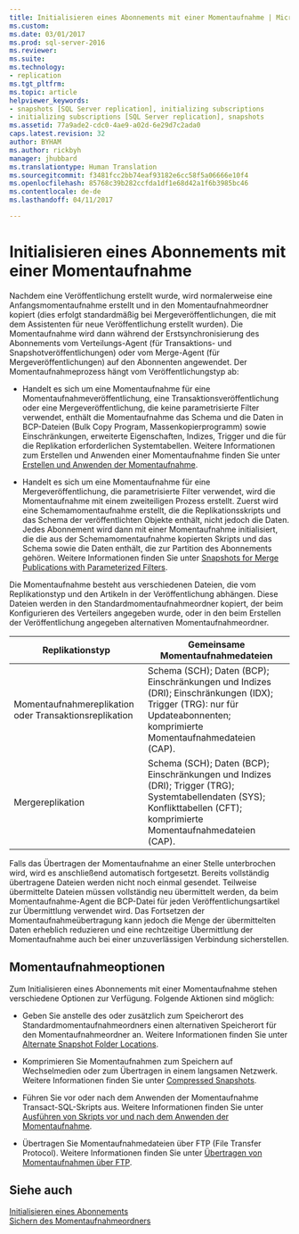 ```yaml
---
title: Initialisieren eines Abonnements mit einer Momentaufnahme | Microsoft-Dokumentation
ms.custom: 
ms.date: 03/01/2017
ms.prod: sql-server-2016
ms.reviewer: 
ms.suite: 
ms.technology:
- replication
ms.tgt_pltfrm: 
ms.topic: article
helpviewer_keywords:
- snapshots [SQL Server replication], initializing subscriptions
- initializing subscriptions [SQL Server replication], snapshots
ms.assetid: 77a9ade2-cdc0-4ae9-a02d-6e29d7c2ada0
caps.latest.revision: 32
author: BYHAM
ms.author: rickbyh
manager: jhubbard
ms.translationtype: Human Translation
ms.sourcegitcommit: f3481fcc2bb74eaf93182e6cc58f5a06666e10f4
ms.openlocfilehash: 85768c39b282ccfda1df1e68d42a1f6b3985bc46
ms.contentlocale: de-de
ms.lasthandoff: 04/11/2017

---
```

# <a name="initialize-a-subscription-with-a-snapshot"></a>Initialisieren eines Abonnements mit einer Momentaufnahme
  Nachdem eine Veröffentlichung erstellt wurde, wird normalerweise eine Anfangsmomentaufnahme erstellt und in den Momentaufnahmeordner kopiert (dies erfolgt standardmäßig bei Mergeveröffentlichungen, die mit dem Assistenten für neue Veröffentlichung erstellt wurden). Die Momentaufnahme wird dann während der Erstsynchronisierung des Abonnements vom Verteilungs-Agent (für Transaktions- und Snapshotveröffentlichungen) oder vom Merge-Agent (für Mergeveröffentlichungen) auf den Abonnenten angewendet. Der Momentaufnahmeprozess hängt vom Veröffentlichungstyp ab:  
  
-   Handelt es sich um eine Momentaufnahme für eine Momentaufnahmeveröffentlichung, eine Transaktionsveröffentlichung oder eine Mergeveröffentlichung, die keine parametrisierte Filter verwendet, enthält die Momentaufnahme das Schema und die Daten in BCP-Dateien (Bulk Copy Program, Massenkopierprogramm) sowie Einschränkungen, erweiterte Eigenschaften, Indizes, Trigger und die für die Replikation erforderlichen Systemtabellen. Weitere Informationen zum Erstellen und Anwenden einer Momentaufnahme finden Sie unter [Erstellen und Anwenden der Momentaufnahme](../../relational-databases/replication/create-and-apply-the-snapshot.md).  
  
-   Handelt es sich um eine Momentaufnahme für eine Mergeveröffentlichung, die parametrisierte Filter verwendet, wird die Momentaufnahme mit einem zweiteiligen Prozess erstellt. Zuerst wird eine Schemamomentaufnahme erstellt, die die Replikationsskripts und das Schema der veröffentlichten Objekte enthält, nicht jedoch die Daten. Jedes Abonnement wird dann mit einer Momentaufnahme initialisiert, die die aus der Schemamomentaufnahme kopierten Skripts und das Schema sowie die Daten enthält, die zur Partition des Abonnements gehören. Weitere Informationen finden Sie unter [Snapshots for Merge Publications with Parameterized Filters](../../relational-databases/replication/snapshots-for-merge-publications-with-parameterized-filters.md).  
  
 Die Momentaufnahme besteht aus verschiedenen Dateien, die vom Replikationstyp und den Artikeln in der Veröffentlichung abhängen. Diese Dateien werden in den Standardmomentaufnahmeordner kopiert, der beim Konfigurieren des Verteilers angegeben wurde, oder in den beim Erstellen der Veröffentlichung angegeben alternativen Momentaufnahmeordner.  
  
|Replikationstyp|Gemeinsame Momentaufnahmedateien|  
|-------------------------|---------------------------|  
|Momentaufnahmereplikation oder Transaktionsreplikation|Schema (SCH); Daten (BCP); Einschränkungen und Indizes (DRI); Einschränkungen (IDX); Trigger (TRG): nur für Updateabonnenten; komprimierte Momentaufnahmedateien (CAP).|  
|Mergereplikation|Schema (SCH); Daten (BCP); Einschränkungen und Indizes (DRI); Trigger (TRG); Systemtabellendaten (SYS); Konflikttabellen (CFT); komprimierte Momentaufnahmedateien (CAP).|  
  
 Falls das Übertragen der Momentaufnahme an einer Stelle unterbrochen wird, wird es anschließend automatisch fortgesetzt. Bereits vollständig übertragene Dateien werden nicht noch einmal gesendet. Teilweise übermittelte Dateien müssen vollständig neu übermittelt werden, da beim Momentaufnahme-Agent die BCP-Datei für jeden Veröffentlichungsartikel zur Übermittlung verwendet wird. Das Fortsetzen der Momentaufnahmeübertragung kann jedoch die Menge der übermittelten Daten erheblich reduzieren und eine rechtzeitige Übermittlung der Momentaufnahme auch bei einer unzuverlässigen Verbindung sicherstellen.  
  
## <a name="snapshot-options"></a>Momentaufnahmeoptionen  
 Zum Initialisieren eines Abonnements mit einer Momentaufnahme stehen verschiedene Optionen zur Verfügung. Folgende Aktionen sind möglich:  
  
-   Geben Sie anstelle des oder zusätzlich zum Speicherort des Standardmomentaufnahmeordners einen alternativen Speicherort für den Momentaufnahmeordner an. Weitere Informationen finden Sie unter [Alternate Snapshot Folder Locations](../../relational-databases/replication/alternate-snapshot-folder-locations.md).  
  
-   Komprimieren Sie Momentaufnahmen zum Speichern auf Wechselmedien oder zum Übertragen in einem langsamen Netzwerk. Weitere Informationen finden Sie unter [Compressed Snapshots](../../relational-databases/replication/compressed-snapshots.md).  
  
-   Führen Sie vor oder nach dem Anwenden der Momentaufnahme Transact-SQL-Skripts aus. Weitere Informationen finden Sie unter [Ausführen von Skripts vor und nach dem Anwenden der Momentaufnahme](../../relational-databases/replication/execute-scripts-before-and-after-the-snapshot-is-applied.md).  
  
-   Übertragen Sie Momentaufnahmedateien über FTP (File Transfer Protocol). Weitere Informationen finden Sie unter [Übertragen von Momentaufnahmen über FTP](../../relational-databases/replication/transfer-snapshots-through-ftp.md).  
  
## <a name="see-also"></a>Siehe auch  
 [Initialisieren eines Abonnements](../../relational-databases/replication/initialize-a-subscription.md)   
 [Sichern des Momentaufnahmeordners](../../relational-databases/replication/security/secure-the-snapshot-folder.md)  
  
  
